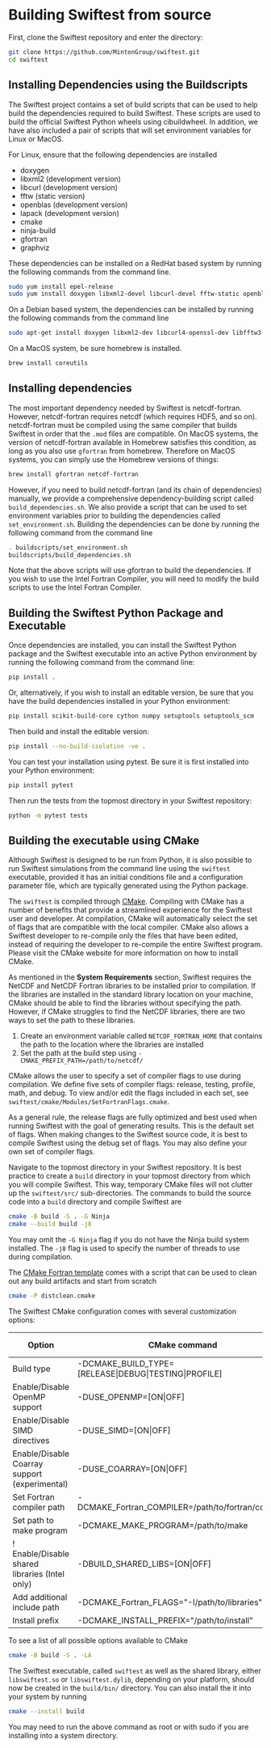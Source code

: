 # Building Swiftest from source

First, clone the Swiftest repository and enter the directory:

```bash
git clone https://github.com/MintonGroup/swiftest.git
cd swiftest
```
## Installing Dependencies using the Buildscripts

The Swiftest project contains a set of build scripts that can be used to help build the dependencies required to build Swiftest. These scripts are used to build the official Swiftest Python wheels using cibuildwheel. In addition, we have also included a pair of scripts that will set environment variables for Linux or MacOS.

For Linux, ensure that the following dependencies are installed

- doxygen
- libxml2 (development version)
- libcurl (development version)
- fftw (static version)
- openblas (development version)
- lapack (development version)
- cmake
- ninja-build
- gfortran
- graphviz

These dependencies can be installed on a RedHat based system by running
the following commands from the command line.

``` bash
sudo yum install epel-release 
sudo yum install doxygen libxml2-devel libcurl-devel fftw-static openblas-static openmpi-devel lapack-devel cmake ninja-build gcc-gfortran openmpi-devel graphviz
```

On a Debian based system, the dependencies can be installed by running
the following commands from the command line

``` bash
sudo apt-get install doxygen libxml2-dev libcurl4-openssl-dev libfftw3-dev libopenblas-dev liblapack-dev cmake ninja-build gfortran libopenmpi-dev graphviz
```

On a MacOS system, be sure homebrew is installed.

``` bash
brew install coreutils
```

## Installing dependencies

The most important dependency needed by Swiftest is netcdf-fortran. However, netcdf-fortran requires netcdf (which requires HDF5, and so on). netcdf-fortran must be compiled using the same compiler that builds Swiftest in order that the `.mod` files are compatible. On MacOS systems, the version of netcdf-fortran available in Homebrew satisfies this condition, as long as you also use `gfortran` from homebrew. Therefore on MacOS systems, you can simply use the Homebrew versions of things:

```bash
brew install gfortran netcdf-fortran
```

However, if you need to build netcdf-fortran (and its chain of dependencies) manually, we provide a comprehensive dependency-building script called `build_dependencies.sh`. We also provide a script that can be used to set environment variables prior to building the dependencies called `set_environment.sh`. Building the dependencies can be done by running the following command from the command line

``` bash
. buildscripts/set_environment.sh
buildscripts/build_dependencies.sh
```

Note that the above scripts will use gfortran to build the dependencies.  If you wish to use the Intel Fortran Compiler, you will need to modify the build scripts to use the Intel Fortran Compiler.

## Building the Swiftest Python Package and Executable

Once dependencies are installed, you can install the Swiftest Python package and the Swiftest executable into an active Python environment by running the following command from the command line:

``` bash
pip install .
```

Or, alternatively, if you wish to install an editable version, be sure
that you have the build dependencies installed in your Python
environment:

``` bash
pip install scikit-build-core cython numpy setuptools setuptools_scm
```

Then build and install the editable version:

``` bash
pip install --no-build-isolation -ve .
```

You can test your installation using pytest. Be sure it is first
installed into your Python environment:

``` bash
pip install pytest
```

Then run the tests from the topmost directory in your Swiftest
repository:

``` bash
python -m pytest tests
```

## Building the executable using CMake

Although Swiftest is designed to be run from Python, it is also possible
to run Swiftest simulations from the command line using the `swiftest`
executable, provided it has an initial conditions file and a
configuration parameter file, which are typically generated using the
Python package.

The `swiftest` is compiled through [CMake](https://cmake.org/).
Compiling with CMake has a number of benefits that provide a streamlined
experience for the Swiftest user and developer. At compilation, CMake
will automatically select the set of flags that are compatible with the
local compiler. CMake also allows a Swiftest developer to re-compile
only the files that have been edited, instead of requiring the developer
to re-compile the entire Swiftest program. Please visit the CMake
website for more information on how to install CMake.

As mentioned in the **System Requirements** section, Swiftest requires
the NetCDF and NetCDF Fortran libraries to be installed prior to
compilation. If the libraries are installed in the standard library
location on your machine, CMake should be able to find the libraries
without specifying the path. However, if CMake struggles to find the
NetCDF libraries, there are two ways to set the path to these libraries.

1.  Create an environment variable called `NETCDF_FORTRAN_HOME` that
    contains the path to the location where the libraries are installed
2.  Set the path at the build step using
    `-CMAKE_PREFIX_PATH=/path/to/netcdf/`

CMake allows the user to specify a set of compiler flags to use during
compilation. We define five sets of compiler flags: release, testing,
profile, math, and debug. To view and/or edit the flags included in each
set, see `swiftest/cmake/Modules/SetFortranFlags.cmake`.

As a general rule, the release flags are fully optimized and best used
when running Swiftest with the goal of generating results. This is the
default set of flags. When making changes to the Swiftest source code,
it is best to compile Swiftest using the debug set of flags. You may
also define your own set of compiler flags.

Navigate to the topmost directory in your Swiftest repository. It is
best practice to create a `build` directory in your topmost directory
from which you will compile Swiftest. This way, temporary CMake files
will not clutter up the `swiftest/src/` sub-directories. The commands to
build the source code into a `build` directory and compile Swiftest are

``` bash
cmake -B build -S . -G Ninja
cmake --build build -j8
```

You may omit the `-G Ninja` flag if you do not have the Ninja build
system installed. The `-j8` flag is used to specify the number of
threads to use during compilation.

The [CMake Fortran
template](https://github.com/SethMMorton/cmake_fortran_template) comes
with a script that can be used to clean out any build artifacts and
start from scratch

``` bash
cmake -P distclean.cmake
```

The Swiftest CMake configuration comes with several customization
options:

| Option  | CMake command | Default value |
| ------- | ------------- | ------------- | 
| Build type                      | -DCMAKE_BUILD_TYPE=[RELEASE\|DEBUG\|TESTING\|PROFILE] | RELEASE   |
| Enable/Disable OpenMP support   | -DUSE_OPENMP=[ON\|OFF]                                | ON        | 
| Enable/Disable SIMD  directives | -DUSE_SIMD=[ON\|OFF]                                  | ON        |
| Enable/Disable Coarray support (experimental) | -DUSE_COARRAY=[ON\|OFF]                 | OFF       |
| Set Fortran compiler path       |  -DCMAKE_Fortran_COMPILER=/path/to/fortran/compiler   | ${FC}     |
| Set path to make program        |-DCMAKE_MAKE_PROGRAM=/path/to/make                     | ${PATH}   |
! Enable/Disable shared libraries (Intel only)  |      -DBUILD_SHARED_LIBS=[ON\|OFF]      | ON        |
| Add additional include path     |-DCMAKE_Fortran_FLAGS="-I/path/to/libraries"           | None      |
| Install prefix                  | -DCMAKE_INSTALL_PREFIX="/path/to/install"             | /usr/local |

To see a list of all possible options available to CMake

``` bash
cmake -B build -S . -LA
```

The Swiftest executable, called `swiftest` as well as the shared
library, either `libswiftest.so` or `libswiftest.dylib`, depending on
your platform, should now be created in the `build/bin/` directory. You
can also install the it into your system by running

``` bash
cmake --install build
```

You may need to run the above command as root or with sudo if you are installing into a system directory.

